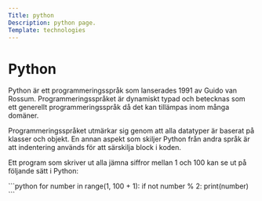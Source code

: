 ```yaml
---
Title: python
Description: python page.
Template: technologies
---
```

# Python

<div class= "s-text">
Python är ett programmeringsspråk som lanserades 1991 av Guido van Rossum. Programmeringsspråket är dynamiskt typad och betecknas som ett generellt programmeringsspråk då det kan tillämpas inom många domäner.

Programmeringsspråket utmärkar sig genom att alla datatyper är baserat på klasser och objekt. En annan aspekt som skiljer Python från andra språk är att indentering används för att särskilja block i koden.

Ett program som skriver ut alla jämna siffror mellan 1 och 100 kan se ut på följande sätt i Python:
</div>
```python
for number in range(1, 100 + 1):
    if not number % 2:
        print(number)
```
